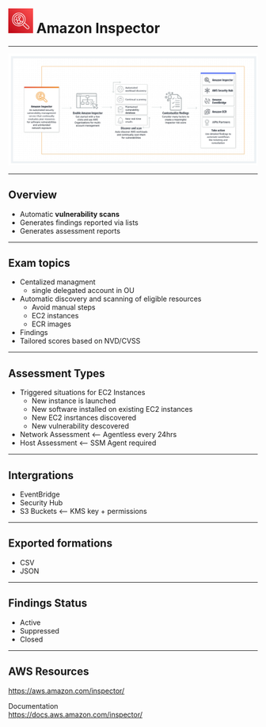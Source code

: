 # <img src="../../images/InspectorLogo.png" alt="Inspector" style="height: 50px; width:50px;"/>  Amazon Inspector
---  

![Inspector Diagram](../../images/InspectorDiagram.png)

---  
## Overview  
- Automatic **vulnerability scans**
- Generates findings reported via lists
- Generates assessment reports

---  
## Exam topics
- Centalized managment
  - single delegated account in OU
- Automatic discovery and scanning of eligible resources 
  - Avoid manual steps
  - EC2 instances
  - ECR images
- Findings
- Tailored scores based on NVD/CVSS


---  
## Assessment Types  
- Triggered situations for EC2 Instances  
  - New instance is launched
  - New software installed on existing EC2 instances
  - New EC2 insrtances discovered
  - New vulnerability descovered
- Network Assessment <-- Agentless every 24hrs
- Host Assessment <-- SSM Agent required  

---  
## Intergrations
- EventBridge
- Security Hub
- S3 Buckets <-- KMS key + permissions

---  
## Exported formations
- CSV 
- JSON 

---  
## Findings Status
- Active
- Suppressed
- Closed


<!-- ---   -->
<!-- ## Example  -->

<!-- ![Image](../../images/ImageName.jpg) -->

---  
## AWS Resources  

https://aws.amazon.com/inspector/

Documentation  
https://docs.aws.amazon.com/inspector/